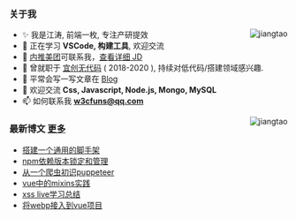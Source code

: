 <!--
 * @Author: jiangtao
 * @LastEditors: jiangtao
 * @Date: 2021-02-25 21:40:32
 * @LastEditTime: 2021-02-25 23:15:16
 * @Description: Resume
 * @Reference https://github.com/primer/css
-->
### 关于我
<img align="right" src="https://github-readme-stats.jiangtao321.vercel.app/api?username=jiangtao&show_icons=true&icon_color=0366d6&text_color=24292e&bg_color=ffffff&hide_title=true" alt="jiangtao" />
<div align="left" class="d-flex">
<!--<img align="right" width="350" src="https://raw.githubusercontent.com/jiangtao/blog/master/assets/wechat/wechat.jpeg" / >-->

- ✨ 我是江涛, 前端一枚, 专注产研提效
- 🌱 正在学习 **VSCode, 构建工具**, 欢迎交流
- 👯 [内推美团](https://github.com/neitui/jobs)可联系我，[查看详细 JD](https://github.com/jiangtao/blog/issues/29)
- 👯 曾就职于 [宜创无代码](https://www.wudaima.com) ( 2018-2020 ), 持续对低代码/搭建领域感兴趣.
- 📝 平常会写一写文章在 [Blog](https://github.com/jiangtao/blog)
- 💬 欢迎交流 **Css, Javascript, Node.js, Mongo, MySQL**
- 📫 如何联系我 **w3cfuns@qq.com**

<img align="right" style="margin-left:5px;" src="https://github-readme-stats.jiangtao321.vercel.app/api/top-langs/?username=jiangtao&layout=compact&hide=html" alt="jiangtao" />

### 最新博文 [更多](https://github.com/jiangtao/blog/issues?q=is%3Aopen+is%3Aissue)

<!-- BLOG-POST-LIST:START -->
- [搭建一个通用的脚手架](https://imjiangtao.com/2018/01/29/project-next-cli/)
- [npm依赖版本锁定和管理](https://imjiangtao.com/2017/12/01/version-lock/)
- [从一个爬虫初识puppeteer](https://imjiangtao.com/2017/11/08/puppeteer-start/)
- [vue中的mixins实践](https://imjiangtao.com/2017/09/13/vue-mixin-apply/)
- [xss live学习总结](https://imjiangtao.com/2017/09/13/xss-live/)
- [将webp接入到vue项目](https://imjiangtao.com/2017/09/13/vue-webp/)
<!-- BLOG-POST-LIST:END -->
